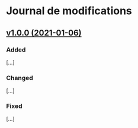 # Journal de modifications

## [v1.0.0 (2021-01-06)](https://svn.presstify.com/wp-base-theme/tags/1.0.0...v1.0.0)

### Added
[...]

### Changed
[...]

### Fixed
[...]
